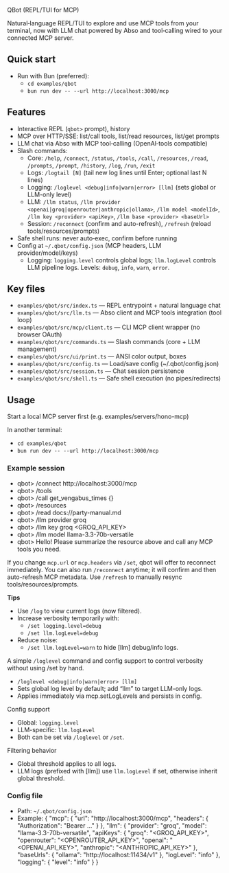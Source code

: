 QBot (REPL/TUI for MCP)

Natural‑language REPL/TUI to explore and use MCP tools from your terminal, now with LLM chat powered by Abso and tool‑calling wired to your connected MCP server.

## Quick start

- Run with Bun (preferred):
  - `cd examples/qbot`
  - `bun run dev -- --url http://localhost:3000/mcp`

## Features

- Interactive REPL (`qbot>` prompt), history
- MCP over HTTP/SSE: list/call tools, list/read resources, list/get prompts
- LLM chat via Abso with MCP tool‑calling (OpenAI‑tools compatible)
- Slash commands:
  - Core: `/help`, `/connect`, `/status`, `/tools`, `/call`, `/resources`, `/read`, `/prompts`, `/prompt`, `/history`, `/log`, `/run`, `/exit`
  - Logs: `/logtail [N]` (tail new log lines until Enter; optional last N lines)
  - Logging: `/loglevel <debug|info|warn|error> [llm]` (sets global or LLM-only level)
  - LLM: `/llm status`, `/llm provider <openai|groq|openrouter|anthropic|ollama>`, `/llm model <modelId>`, `/llm key <provider> <apiKey>`, `/llm base <provider> <baseUrl>`
  - Session: `/reconnect` (confirm and auto-refresh), `/refresh` (reload tools/resources/prompts)
- Safe shell runs: never auto‑exec, confirm before running
- Config at `~/.qbot/config.json` (MCP headers, LLM provider/model/keys)
  - Logging: `logging.level` controls global logs; `llm.logLevel` controls LLM pipeline logs. Levels: `debug`, `info`, `warn`, `error`.

## Key files

- `examples/qbot/src/index.ts` — REPL entrypoint + natural language chat
- `examples/qbot/src/llm.ts` — Abso client and MCP tools integration (tool loop)
- `examples/qbot/src/mcp/client.ts` — CLI MCP client wrapper (no browser OAuth)
- `examples/qbot/src/commands.ts` — Slash commands (core + LLM management)
- `examples/qbot/src/ui/print.ts` — ANSI color output, boxes
- `examples/qbot/src/config.ts` — Load/save config (~/.qbot/config.json)
- `examples/qbot/src/session.ts` — Chat session persistence
- `examples/qbot/src/shell.ts` — Safe shell execution (no pipes/redirects)

## Usage

Start a local MCP server first (e.g. examples/servers/hono-mcp)

In another terminal:

- `cd examples/qbot`
- `bun run dev -- --url http://localhost:3000/mcp`

### Example session

- qbot> /connect http://localhost:3000/mcp
- qbot> /tools
- qbot> /call get_vengabus_times {}
- qbot> /resources
- qbot> /read docs://party-manual.md
- qbot> /llm provider groq
- qbot> /llm key groq <GROQ_API_KEY>
- qbot> /llm model llama-3.3-70b-versatile
- qbot> Hello! Please summarize the resource above and call any MCP tools you need.
  
If you change `mcp.url` or `mcp.headers` via `/set`, qbot will offer to reconnect immediately. You can also run `/reconnect` anytime; it will confirm and then auto-refresh MCP metadata. Use `/refresh` to manually resync tools/resources/prompts.

**Tips**

- Use `/log` to view current logs (now filtered).
- Increase verbosity temporarily with:
  - `/set logging.level=debug`
  - `/set llm.logLevel=debug`
- Reduce noise:
  - `/set llm.logLevel=warn` to hide [llm] debug/info logs.

A simple `/loglevel` command and config support to control verbosity without using /set by hand.

- `/loglevel <debug|info|warn|error> [llm]`
- Sets global log level by default; add “llm” to target LLM-only logs.
- Applies immediately via mcp.setLogLevels and persists in config.

Config support

- Global: `logging.level`
- LLM-specific: `llm.logLevel`
- Both can be set via `/loglevel` or `/set`.

Filtering behavior

- Global threshold applies to all logs.
- LLM logs (prefixed with [llm]) use `llm.logLevel` if set, otherwise inherit global threshold.


### Config file

- Path: `~/.qbot/config.json`
- Example:
{
  "mcp": {
    "url": "http://localhost:3000/mcp",
    "headers": { "Authorization": "Bearer ..." }
  },
  "llm": {
    "provider": "groq",
    "model": "llama-3.3-70b-versatile",
    "apiKeys": { "groq": "<GROQ_API_KEY>", "openrouter": "<OPENROUTER_API_KEY>", "openai": "<OPENAI_API_KEY>", "anthropic": "<ANTHROPIC_API_KEY>" },
    "baseUrls": { "ollama": "http://localhost:11434/v1" },
    "logLevel": "info"
  },
  "logging": {
    "level": "info"
  }
}
